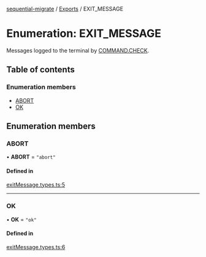 [sequential-migrate](../README.md) / [Exports](../modules.md) / EXIT\_MESSAGE

# Enumeration: EXIT\_MESSAGE

Messages logged to the terminal by [COMMAND.CHECK](COMMAND.md#check).

## Table of contents

### Enumeration members

- [ABORT](EXIT_MESSAGE.md#abort)
- [OK](EXIT_MESSAGE.md#ok)

## Enumeration members

### ABORT

• **ABORT** = `"abort"`

#### Defined in

[exitMessage.types.ts:5](https://github.com/Ivo-Evans/sequential-migrate/blob/9a93920/src/types/exitMessage.types.ts#L5)

___

### OK

• **OK** = `"ok"`

#### Defined in

[exitMessage.types.ts:6](https://github.com/Ivo-Evans/sequential-migrate/blob/9a93920/src/types/exitMessage.types.ts#L6)
